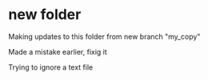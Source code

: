 # new folder
Making updates to this folder from new branch "my_copy"

Made a mistake earlier, fixig it

Trying to ignore a text file